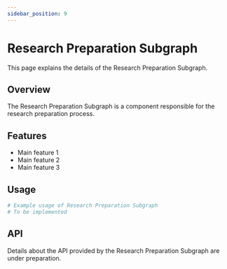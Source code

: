 ```yaml
---
sidebar_position: 9
---
```


# Research Preparation Subgraph

This page explains the details of the Research Preparation Subgraph.

## Overview

The Research Preparation Subgraph is a component responsible for the research preparation process.

## Features

- Main feature 1
- Main feature 2
- Main feature 3

## Usage

```python
# Example usage of Research Preparation Subgraph
# To be implemented
```

## API

Details about the API provided by the Research Preparation Subgraph are under preparation.
